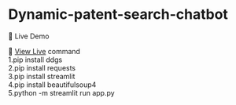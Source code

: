 # Dynamic-patent-search-chatbot

🚀 Live Demo


🔗 [View Live]([(http://localhost:8501))
command<br>
1.pip install ddgs
<br>
2.pip install requests
<br>
3.pip install streamlit
<br>
4.pip install beautifulsoup4
<br>
5.python -m streamlit run app.py

